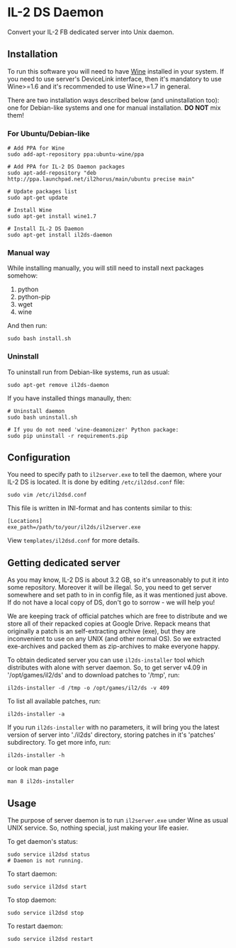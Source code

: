 IL-2 DS Daemon
============

Convert your IL-2 FB dedicated server into Unix daemon.

Installation
------------

To run this software you will need to have [Wine](http://www.winehq.org/)
installed in your system. If you need to use server's DeviceLink interface,
then it's mandatory to use Wine>=1.6 and it's recommended to use Wine>=1.7 in
general.

There are two installation ways described below (and uninstallation too): one
for Debian-like systems and one for manual installation. **DO NOT** mix them!

### For Ubuntu/Debian-like

    # Add PPA for Wine
    sudo add-apt-repository ppa:ubuntu-wine/ppa

    # Add PPA for IL-2 DS Daemon packages
    sudo apt-add-repository "deb http://ppa.launchpad.net/il2horus/main/ubuntu precise main"

    # Update packages list
    sudo apt-get update

    # Install Wine
    sudo apt-get install wine1.7

    # Install IL-2 DS Daemon
    sudo apt-get install il2ds-daemon

### Manual way

While installing manually, you will still need to install next packages
somehow:

1. python
2. python-pip
3. wget
4. wine

And then run:

    sudo bash install.sh

### Uninstall

To uninstall run from Debian-like systems, run as usual:

    sudo apt-get remove il2ds-daemon

If you have installed things manaully, then:

    # Uninstall daemon
    sudo bash uninstall.sh

    # If you do not need 'wine-deamonizer' Python package:
    sudo pip uninstall -r requirements.pip

Configuration
-------------

You need to specify path to `il2server.exe` to tell the daemon, where your
IL-2 DS is located. It is done by editing `/etc/il2dsd.conf` file:

    sudo vim /etc/il2dsd.conf

This file is written in INI-format and has contents similar to this:

    [Locations]
    exe_path=/path/to/your/il2ds/il2server.exe

View `templates/il2dsd.conf` for more details.

Getting dedicated server
------------------------

As you may know, IL-2 DS is about 3.2 GB, so it's unreasonably to put it into
some repository. Moreover it will be illegal. So, you need to get server
somewhere and set path to in in config file, as it was mentioned just above. If
do not have a local copy of DS, don't go to sorrow - we will help you!

We are keeping track of official patches which are free to distribute and we
store all of their repacked copies at Google Drive. Repack means that
originally a patch is an self-extracting archive (exe), but they are
inconvenient to use on any UNIX (and other normal OS). So we extracted
exe-archives and packed them as zip-archives to make everyone happy.

To obtain dedicated server you can use `il2ds-installer` tool which distributes
with alone with server daemon. So, to get server v4.09 in '/opt/games/il2/ds'
and to download patches to '/tmp', run:

    il2ds-installer -d /tmp -o /opt/games/il2/ds -v 409

To list all available patches, run:

    il2ds-installer -a

If you run `il2ds-installer` with no parameters, it will bring you the latest
version of server into './il2ds' directory, storing patches in it's 'patches'
subdirectory. To get more info, run:

    il2ds-installer -h

or look man page

    man 8 il2ds-installer

Usage
-----

The purpose of server daemon is to run `il2server.exe` under Wine as usual UNIX
service. So, nothing special, just making your life easier.

To get daemon's status:

    sudo service il2dsd status
    # Daemon is not running.

To start daemon:

    sudo service il2dsd start

To stop daemon:

    sudo service il2dsd stop

To restart daemon:

    sudo service il2dsd restart
